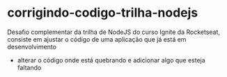 # corrigindo-codigo-trilha-nodejs

Desafio complementar da trilha de NodeJS do curso Ignite da Rocketseat, consiste em ajustar o código de uma aplicação que já está em desenvolvimento
- alterar o código onde está quebrando e adicionar algo que esteja faltando
